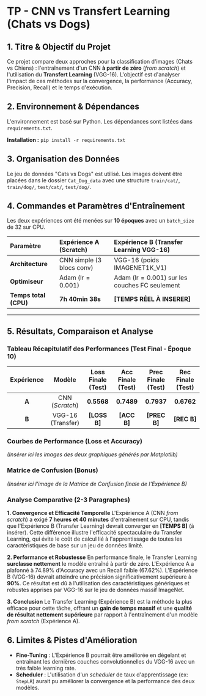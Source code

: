 # TP - CNN vs Transfert Learning (Chats vs Dogs)

## 1. Titre & Objectif du Projet

Ce projet compare deux approches pour la classification d'images (Chats vs Chiens) : l'entraînement d'un CNN **à partir de zéro** (*from scratch*) et l'utilisation du **Transfert Learning** (VGG-16). L'objectif est d'analyser l'impact de ces méthodes sur la convergence, la performance (Accuracy, Precision, Recall) et le temps d'exécution.

## 2. Environnement & Dépendances

L'environnement est basé sur Python. Les dépendances sont listées dans `requirements.txt`.

**Installation :** `pip install -r requirements.txt`

## 3. Organisation des Données

Le jeu de données "Cats vs Dogs" est utilisé. Les images doivent être placées dans le dossier `Cat_Dog_data` avec une structure `train/cat/`, `train/dog/`, `test/cat/`, `test/dog/`.

## 4. Commandes et Paramètres d'Entraînement

Les deux expériences ont été menées sur **10 époques** avec un `batch_size` de 32 sur CPU.

| Paramètre | Expérience A (Scratch) | Expérience B (Transfer Learning VGG-16) |
| :--- | :--- | :--- |
| **Architecture** | CNN simple (3 blocs conv) | VGG-16 (poids IMAGENET1K_V1) |
| **Optimiseur** | Adam ($\text{lr} = 0.001$) | Adam ($\text{lr} = 0.001$) sur les couches FC seulement |
| **Temps total (CPU)** | **7h 40min 38s** | **[TEMPS RÉEL À INSERER]** |

---

## 5. Résultats, Comparaison et Analyse

### Tableau Récapitulatif des Performances (Test Final - Époque 10)

| Expérience | Modèle | Loss Finale (Test) | Acc Finale (Test) | Prec Finale (Test) | Rec Finale (Test) |
| :---: | :---: | :---: | :---: | :---: | :---: |
| **A** | CNN (*Scratch*) | **0.5568** | **0.7489** | **0.7937** | **0.6762** |
| **B** | VGG-16 (Transfer) | **[LOSS B]** | **[ACC B]** | **[PREC B]** | **[REC B]** |

### Courbes de Performance (Loss et Accuracy)

*(Insérer ici les images des deux graphiques générés par Matplotlib)*

### Matrice de Confusion (Bonus)

*(Insérer ici l'image de la Matrice de Confusion finale de l'Expérience B)*

### Analyse Comparative (2-3 Paragraphes)

**1. Convergence et Efficacité Temporelle**
L'Expérience A (CNN *from scratch*) a exigé **7 heures et 40 minutes** d'entraînement sur CPU, tandis que l'Expérience B (Transfer Learning) devrait converger en **[TEMPS B]** (à insérer). Cette différence illustre l'efficacité spectaculaire du Transfer Learning, qui évite le coût de calcul lié à l'apprentissage de toutes les caractéristiques de base sur un jeu de données limité.

**2. Performance et Robustesse**
En performance finale, le Transfer Learning **surclasse nettement** le modèle entraîné à partir de zéro. L'Expérience A a plafonné à $74.89 \%$ d'Accuracy avec un Recall faible ($67.62 \%$). L'Expérience B (VGG-16) devrait atteindre une précision significativement supérieure à $\mathbf{90\%}$. Ce résultat est dû à l'utilisation des caractéristiques génériques et robustes apprises par VGG-16 sur le jeu de données massif ImageNet.

**3. Conclusion**
Le Transfer Learning (Expérience B) est la méthode la plus efficace pour cette tâche, offrant un **gain de temps massif** et une **qualité de résultat nettement supérieure** par rapport à l'entraînement d'un modèle *from scratch* (Expérience A).

## 6. Limites & Pistes d'Amélioration

* **Fine-Tuning** : L'Expérience B pourrait être améliorée en dégelant et entraînant les dernières couches convolutionnelles du VGG-16 avec un très faible learning rate.
* **Scheduler** : L'utilisation d'un *scheduler* de taux d'apprentissage (ex: `StepLR`) aurait pu améliorer la convergence et la performance des deux modèles.
